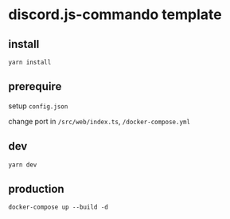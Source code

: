 # discord.js-commando template

## install

`yarn install`

## prerequire

setup `config.json`

change port in `/src/web/index.ts`, `/docker-compose.yml`

## dev

`yarn dev`

## production
`docker-compose up --build -d`
